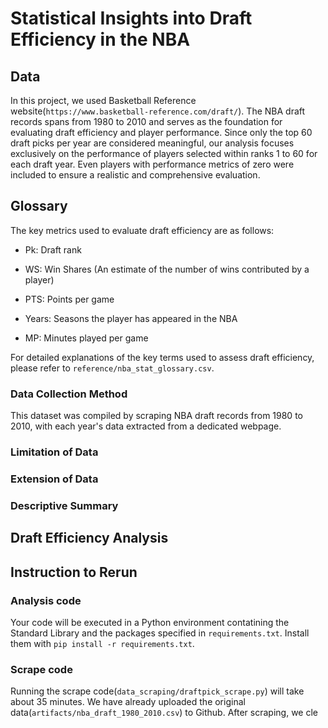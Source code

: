 # Statistical Insights into Draft Efficiency in the NBA

## Data  
In this project, we used Basketball Reference website(`https://www.basketball-reference.com/draft/`). The NBA draft records spans from 1980 to 2010 and serves as the foundation for evaluating draft efficiency and player performance. Since only the top 60 draft picks per year are considered meaningful, our analysis focuses exclusively on the performance of players selected within ranks 1 to 60 for each draft year. Even players with performance metrics of zero were included to ensure a realistic and comprehensive evaluation.

## Glossary
The key metrics used to evaluate draft efficiency are as follows:  

- Pk: Draft rank  

- WS: Win Shares (An estimate of the number of wins contributed by a player)  

- PTS: Points per game  

- Years: Seasons the player has appeared in the NBA

- MP: Minutes played per game

For detailed explanations of the key terms used to assess draft efficiency, please refer to `reference/nba_stat_glossary.csv`.

### Data Collection Method
 This dataset was compiled by scraping NBA draft records from 1980 to 2010, with each year's data extracted from a dedicated webpage. 

### Limitation of Data

### Extension of Data

### Descriptive Summary

## Draft Efficiency Analysis  

## Instruction to Rerun

### Analysis code
Your code will be executed in a Python environment contatining the Standard Library and the packages specified in `requirements.txt`. Install them with `pip install -r requirements.txt`.

### Scrape code
Running the scrape code(`data_scraping/draftpick_scrape.py`) will take about 35 minutes. We have already uploaded the original data(`artifacts/nba_draft_1980_2010.csv`) to Github. After scraping, we cle


